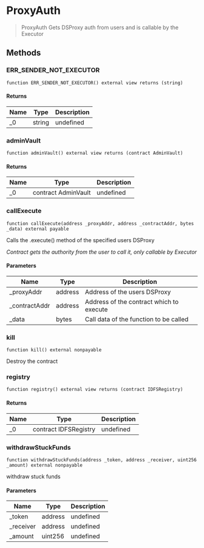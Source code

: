 # ProxyAuth



> ProxyAuth Gets DSProxy auth from users and is callable by the Executor





## Methods

### ERR_SENDER_NOT_EXECUTOR

```solidity
function ERR_SENDER_NOT_EXECUTOR() external view returns (string)
```






#### Returns

| Name | Type | Description |
|---|---|---|
| _0 | string | undefined

### adminVault

```solidity
function adminVault() external view returns (contract AdminVault)
```






#### Returns

| Name | Type | Description |
|---|---|---|
| _0 | contract AdminVault | undefined

### callExecute

```solidity
function callExecute(address _proxyAddr, address _contractAddr, bytes _data) external payable
```

Calls the .execute() method of the specified users DSProxy

*Contract gets the authority from the user to call it, only callable by Executor*

#### Parameters

| Name | Type | Description |
|---|---|---|
| _proxyAddr | address | Address of the users DSProxy
| _contractAddr | address | Address of the contract which to execute
| _data | bytes | Call data of the function to be called

### kill

```solidity
function kill() external nonpayable
```

Destroy the contract




### registry

```solidity
function registry() external view returns (contract IDFSRegistry)
```






#### Returns

| Name | Type | Description |
|---|---|---|
| _0 | contract IDFSRegistry | undefined

### withdrawStuckFunds

```solidity
function withdrawStuckFunds(address _token, address _receiver, uint256 _amount) external nonpayable
```

withdraw stuck funds



#### Parameters

| Name | Type | Description |
|---|---|---|
| _token | address | undefined
| _receiver | address | undefined
| _amount | uint256 | undefined




